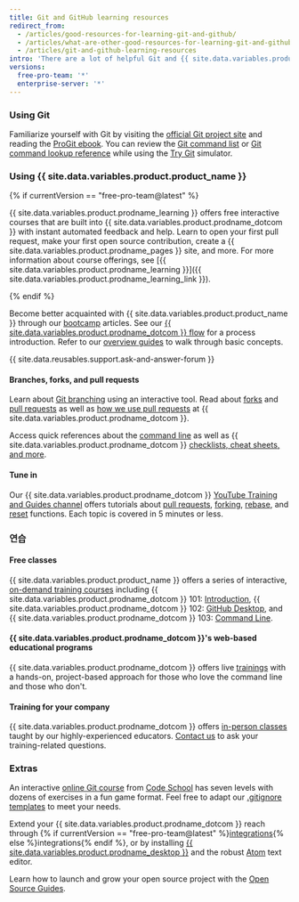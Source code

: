 ```yaml
---
title: Git and GitHub learning resources
redirect_from:
  - /articles/good-resources-for-learning-git-and-github/
  - /articles/what-are-other-good-resources-for-learning-git-and-github/
  - /articles/git-and-github-learning-resources
intro: 'There are a lot of helpful Git and {{ site.data.variables.product.product_name }} resources on the web. This is a short list of our favorites!'
versions:
  free-pro-team: '*'
  enterprise-server: '*'
---
```


### Using Git

Familiarize yourself with Git by visiting the [official Git project site](https://git-scm.com) and reading the [ProGit ebook](http://git-scm.com/book). You can review the [Git command list](https://git-scm.com/docs) or [Git command lookup reference](http://gitref.org) while using the [Try Git](https://try.github.com) simulator.

### Using {{ site.data.variables.product.product_name }}

{% if currentVersion == "free-pro-team@latest" %}

{{ site.data.variables.product.prodname_learning }} offers free interactive courses that are built into {{ site.data.variables.product.prodname_dotcom }} with instant automated feedback and help. Learn to open your first pull request, make your first open source contribution, create a {{ site.data.variables.product.prodname_pages }} site, and more. For more information about course offerings, see [{{ site.data.variables.product.prodname_learning }}]({{ site.data.variables.product.prodname_learning_link }}).

{% endif %}

Become better acquainted with {{ site.data.variables.product.product_name }} through our [bootcamp](/categories/bootcamp/) articles. See our [{{ site.data.variables.product.prodname_dotcom }} flow](https://guides.github.com/introduction/flow) for a process introduction. Refer to our [overview guides](https://guides.github.com) to walk through basic concepts.

{{ site.data.reusables.support.ask-and-answer-forum }}

#### Branches, forks, and pull requests

Learn about [Git branching](http://learngitbranching.js.org/) using an interactive tool. Read about [forks](/articles/about-forks) and [pull requests](/articles/using-pull-requests) as well as [how we use pull requests](https://github.com/blog/1124-how-we-use-pull-requests-to-build-github) at {{ site.data.variables.product.prodname_dotcom }}.

Access quick references about the [command line](https://hub.github.com) as well as {{ site.data.variables.product.prodname_dotcom }} [checklists, cheat sheets, and more](https://services.github.com/on-demand/resources).

#### Tune in

Our {{ site.data.variables.product.prodname_dotcom }} [YouTube Training and Guides channel](https://youtube.com/githubguides) offers tutorials about [pull requests](https://www.youtube.com/watch?v=d5wpJ5VimSU&list=PLg7s6cbtAD15G8lNyoaYDuKZSKyJrgwB-&index=19), [forking](https://www.youtube.com/watch?v=5oJHRbqEofs), [rebase](https://www.youtube.com/watch?v=SxzjZtJwOgo&list=PLg7s6cbtAD15G8lNyoaYDuKZSKyJrgwB-&index=22), and [reset](https://www.youtube.com/watch?v=BKPjPMVB81g) functions. Each topic is covered in 5 minutes or less.

### 연습

#### Free classes

{{ site.data.variables.product.product_name }} offers a series of interactive, [on-demand training courses](https://services.github.com/on-demand/) including {{ site.data.variables.product.prodname_dotcom }} 101: [Introduction](https://services.github.com/on-demand/intro-to-github/), {{ site.data.variables.product.prodname_dotcom }} 102: [GitHub Desktop](https://services.github.com/on-demand/github-desktop), and {{ site.data.variables.product.prodname_dotcom }} 103: [Command Line](https://services.github.com/on-demand/github-cli).

#### {{ site.data.variables.product.prodname_dotcom }}'s web-based educational programs

{{ site.data.variables.product.prodname_dotcom }} offers live [trainings](https://services.github.com/#upcoming-events) with a hands-on, project-based approach for those who love the command line and those who don't.

#### Training for your company

{{ site.data.variables.product.prodname_dotcom }} offers [in-person classes](https://services.github.com/#offerings) taught by our highly-experienced educators. [Contact us](https://services.github.com/#contact) to ask your training-related questions.

### Extras

An interactive [online Git course](http://www.codeschool.com/courses/git-real) from [Code School](http://codeschool.com) has seven levels with dozens of exercises in a fun game format. Feel free to adapt our [.gitignore templates](https://github.com/github/gitignore) to meet your needs.

Extend your {{ site.data.variables.product.prodname_dotcom }} reach through {% if currentVersion == "free-pro-team@latest" %}[integrations](/articles/about-integrations){% else %}integrations{% endif %}, or by installing [{{ site.data.variables.product.prodname_desktop }}](https://desktop.github.com) and the robust [Atom](https://atom.io) text editor.

Learn how to launch and grow your open source project with the [Open Source Guides](https://opensource.guide/).
